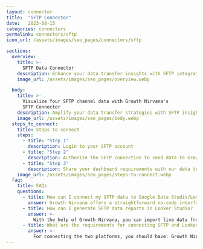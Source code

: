 ```yaml
---
layout: connector
title:  "SFTP Connector"
date:   2023-08-15
categories: connectors
permalink: connectors/sftp
icon_url: /assets/images/seo_pages/connectors/sftp

sections:
  overview:
    title: >-
      SFTP Data Connector
    description: Enhance your data transfer insights with SFTP integration. Seamlessly merge file transfer data from SFTP with Looker Studio's analytical capabilities, unlocking insights that shape data sharing strategies, file transfer performance, and operational excellence.
    image_url: /assets/images/seo_pages/overview.webp

  body:
    title: >-
      Visualize Your SFTP channel data with Growth Nirvana's
      SFTP Connector
    description: Amplify your data transfer strategies with SFTP insights integrated into Looker Studio.
    image_url: /assets/images/seo_pages/body.webp
  steps_to_connect:
    title: Steps to connect
    steps:
      - title: "Step 1"
        description: Login to your SFTP account
      - title: "Step 2"
        description: Authorize the SFTP connection to send data to Growth Nirvana
      - title: "Step 3"
        description: Share your dashboard requirements with our data team. We will build the report for you.
    image_url: /assets/images/seo_pages/steps-to-connect.webp
  faq:
    title: FAQs
    questions:
      - title: How can I connect my SFTP data to Google Data Studio/Looker Studio?
        answer: Growth Nirvana offers a straightforward no-code interface to connect to SFTP data sources.
      - title: How can I generate SFTP data reports in Looker Studio?
        answer: >-
          With the help of Growth Nirvana, you can import live data from SFTP into Looker Studio. These data can be viewed in charts, tables, and dashboards to generate branded reports that can be shared instantly.
      - title: What are the requirements for connecting SFTP and Looker Studio?
        answer: >-
          For connecting the two platforms, you should have: Growth Nirvana Account and SFTP Ads Account
---
```

